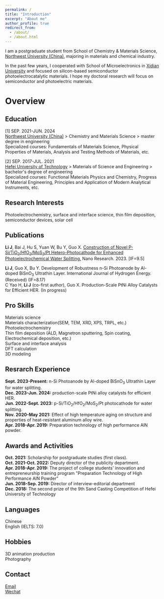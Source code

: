 ```yaml
---
permalink: /
title: "Introduction"
excerpt: "About me"
author_profile: true
redirect_from: 
  - /about/
  - /about.html
---
```


I am a postgraduate student from School of Chemistry & Materials Science, [Northwest University (China)](https://english.nwu.edu.cn/), majoring in materials and chemical industry.

In the past few years, I cooperated with School of Microelectronics in [Xidian University](https://en.xidian.edu.cn/) and focused on silicon-based semiconductor photoelectrocatalytic materials. I hope my doctoral research will focus on semiconductor and photoelectric materials.<br>

Overview
======

Education
------
[1] SEP. 2021-JUN. 2024<br>
[Northwest University (China)](https://english.nwu.edu.cn/) > Chemistry and Materials Science > master degree in engineering<br>
Specialized courses: Fundamentals of Materials Science, Physical Properties of Materials, Analysis and Testing Methods of Materials, etc.

[2] SEP. 2017-JUL. 2021<br>
[Hefei University of Technology](https://www.hfut.edu.cn/) > Materials of Science and Engineering > bachelor's degree of engineering<br>
Specialized courses: Functional Materials Physics and Chemistry, Progress of Material Engineering, Principles and Application of Modern Analytical Instruments, etc.

Research Interests
------
Photoelectrochemistry, surface and interface science, thin film deposition, semiconductor devices, solar cell

Publications
------
**Li J**, Bai J, Hu S, Yuan W, Bu Y, Guo X. [Construction of Novel P-Si/TiO<sub>2</sub>/HfO<sub>2</sub>/MoS<sub>2</sub>/Pt Hetero-Photocathode for Enhanced Photoelectrochemical Water Splitting.](https://link.springer.com/article/10.1007/s12274-023-6299-1) Nano Research. 2023. [IF=9.5]<br>

**Li J**, Guo X, Bu Y. Development of Robustness n-Si Photoanode by Al-doped BiSnO<sub>3</sub> Ultrathin Layer. International Journal of Hydrogen Energy. (Received) (IF=8.17)<br>
C
Yao H, **Li J** (co-first author), Guo X. Production-Scale PtNi Alloy Catalysts for Efficient HER. (In progress)<br>

Pro Skills
------
Materials science<br>
Materials characterization(SEM, TEM, XRD, XPS, TRPL, etc.)<br>
Photoelectrochemistry<br>
Thin film deposition (ALD, Magnetron sputtering, Spin coating, Electrochemical deposition, etc.)<br>
Surface and interface analysis<br>
DFT calculation<br>
3D modeling<br>

Resrarch Experience
------
**Sept. 2023-Present:** n-Si Photoanode by Al-doped BiSnO<sub>3</sub> Ultrathin Layer for water splitting.<br>
**Dec. 2023-Jun. 2024:** production-scale PtNi alloy catalysts for efficient HER.<br>
**Jun. 2022-Sept. 2023:** p-Si/TiO<sub>2</sub>/HfO<sub>2</sub>/MoS<sub>2</sub>/Pt photocathode for water splitting.<br>
**Nov. 2020-May 2021:** Effect of high temperature aging on structure and properties of heat-resistant aluminum alloy wire.<br>
**Apr. 2018-Apr. 2019:** Preparation technology of high performance AlN powder.<br>

Awards and Activities
------
**Oct. 2021:** Scholarship for postgraduate studies (first class).<br>
**Oct. 2021-Oct. 2022:** Deputy director of the publicity department.<br>
**Apr. 2018-Apr. 2019:** The project of college students' innovation and entrepreneurship training program "Preparation Technology of High Performance AlN Powder"<br>
**Jun. 2018-Sep. 2019:** Director of interview-editorial department<br>
**Dec. 2018:** The second prize of the 9th Sand Casting Competition of Hefei University of Technology<br>

Languages
------
Chinese<br>
English (IELTS: 7.0)

Hobbies
------
3D animation production<br>
Photography

Contact
------
[Email](lijiaru@stumail.nwu.edu.cn)<br>
[Wechat](images/Wechat.png)
